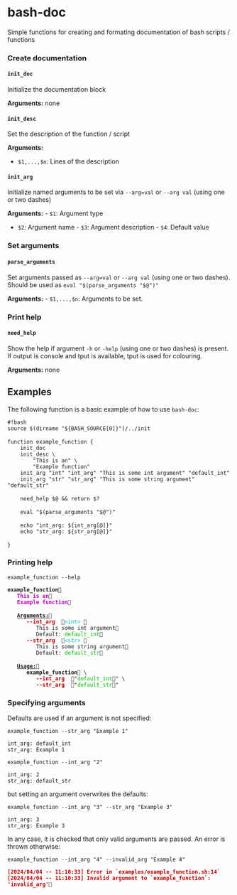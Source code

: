 bash-doc
================

Simple functions for creating and formating documentation of bash
scripts / functions

### Create documentation

#### `init_doc`

Initialize the documentation block

**Arguments:** none

#### `init_desc`

Set the description of the function / script

**Arguments:**

- `$1,...,$n`: Lines of the description

#### `init_arg`

Initialize named arguments to be set via `--arg=val` or `--arg val`
(using one or two dashes)

**Arguments:** - `$1`: Argument type  
- `$2`: Argument name - `$3`: Argument description - `$4`: Default value

### Set arguments

#### `parse_arguments`

Set arguments passed as `--arg=val` or `--arg val` (using one or two
dashes). Should be used as `eval "$(parse_arguments "$@")"`

**Arguments:** - `$1,...,$n`: Arguments to be set.

### Print help

#### `need_help`

Show the help if argument `-h` or `-help` (using one or two dashes) is
present. If output is console and tput is available, tput is used for
colouring.

**Arguments:** none

## Examples

The following function is a basic example of how to use `bash-doc`:

<pre class="r-output"><code>#!bash</code>
<code>source $(dirname "${BASH_SOURCE[0]}")/../init</code>
<code></code>
<code>function example_function {</code>
<code>    init_doc</code>
<code>    init_desc \</code>
<code>        "This is an" \</code>
<code>        "Example function"</code>
<code>    init_arg "int" "int_arg" "This is some int argument" "default_int"</code>
<code>    init_arg "str" "str_arg" "This is some string argument" "default_str"</code>
<code></code>
<code>    need_help $@ &amp;&amp; return $?</code>
<code></code>
<code>    eval "$(parse_arguments "$@")"</code>
<code></code>
<code>    echo "int_arg: ${int_arg[@]}"</code>
<code>    echo "str_arg: ${str_arg[@]}"</code>
<code></code>
<code>}</code></pre>

### Printing help

<pre class="r-output"><code>example_function --help</code></pre>
<pre class="r-output"><code><span style='font-weight: bold;'>example_function</span>   </code>
<code>   <span style='color: #BB00BB; font-weight: bold;'>This is an</span></code>
<code>   <span style='color: #BB00BB; font-weight: bold;'>Example function</span></code>
<code></code>
<code>   <span style='font-weight: bold; text-decoration: underline;'>Arguments:</span>      </code>
<code>      <span style='color: #BB0000; font-weight: bold;'>--int_arg  </span><span style='color: #00BBBB;'>&lt;int&gt; </span></code>
<code>         This is some int argument</code>
<code>         Default: <span style='color: #00BB00;'>default_int</span></code>
<code>      <span style='color: #BB0000; font-weight: bold;'>--str_arg  </span><span style='color: #00BBBB;'>&lt;str&gt; </span></code>
<code>         This is some string argument</code>
<code>         Default: <span style='color: #00BB00;'>default_str</span></code>
<code></code>
<code>   <span style='font-weight: bold; text-decoration: underline;'>Usage:</span>      </code>
<code>      <span style='font-weight: bold;'>example_function</span> \</code>
<code>         <span style='color: #BB0000; font-weight: bold;'>--int_arg  </span>"<span style='color: #00BB00;'>default_int</span>" \</code>
<code>         <span style='color: #BB0000; font-weight: bold;'>--str_arg  </span>"<span style='color: #00BB00;'>default_str</span>"</code></pre>

### Specifying arguments

Defaults are used if an argument is not specified:

<pre class="r-output"><code>example_function --str_arg "Example 1"</code></pre>
<pre class="r-output"><code>int_arg: default_int</code>
<code>str_arg: Example 1</code></pre>
<pre class="r-output"><code>example_function --int_arg "2"</code></pre>
<pre class="r-output"><code>int_arg: 2</code>
<code>str_arg: default_str</code></pre>

but setting an argument overwrites the defaults:

<pre class="r-output"><code>example_function --int_arg "3" --str_arg "Example 3"</code></pre>
<pre class="r-output"><code>int_arg: 3</code>
<code>str_arg: Example 3</code></pre>

In any case, it is checked that only valid arguments are passed. An
error is thrown otherwise:

<pre class="r-output"><code>example_function --int_arg "4" --invalid_arg "Example 4"</code></pre>
<pre class="r-output"><code><span style='color: #BB0000; font-weight: bold;'>[2024/04/04 -- 11:10:33] Error in `examples/example_function.sh:14`</span></code>
<code><span style='color: #BB0000; font-weight: bold;'>[2024/04/04 -- 11:10:33] Invalid argument to `example_function`: 'invalid_arg'</span></code></pre>
